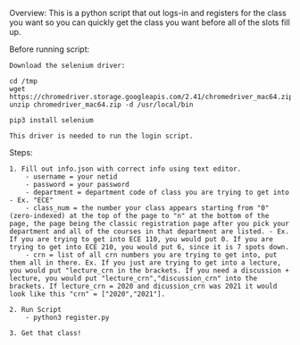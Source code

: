 Overview:
This is a python script that out logs-in and registers for the class you want so you can quickly get the class you want before all of the slots fill up.

Before running script:

    Download the selenium driver:

    cd /tmp
    wget https://chromedriver.storage.googleapis.com/2.41/chromedriver_mac64.zip 
    unzip chromedriver_mac64.zip -d /usr/local/bin

    pip3 install selenium

    This driver is needed to run the login script.

Steps:

    1. Fill out info.json with correct info using text editor.
        - username = your netid
        - password = your password
        - department = department code of class you are trying to get into - Ex. "ECE"
        - class_num = the number your class appears starting from "0" (zero-indexed) at the top of the page to "n" at the bottom of the page, the page being the classic registration page after you pick your department and all of the courses in that department are listed. - Ex. If you are trying to get into ECE 110, you would put 0. If you are trying to get into ECE 210, you would put 6, since it is 7 spots down.
        - crn = list of all crn numbers you are trying to get into, put them all in there. Ex. If you just are trying to get into a lecture, you would put "lecture_crn in the brackets. If you need a discussion + lecture, you would put "lecture_crn","discussion_crn" into the brackets. If lecture_crn = 2020 and dicussion_crn was 2021 it would look like this "crn" = ["2020","2021"]. 
        
    2. Run Script
        - python3 register.py

    3. Get that class!
